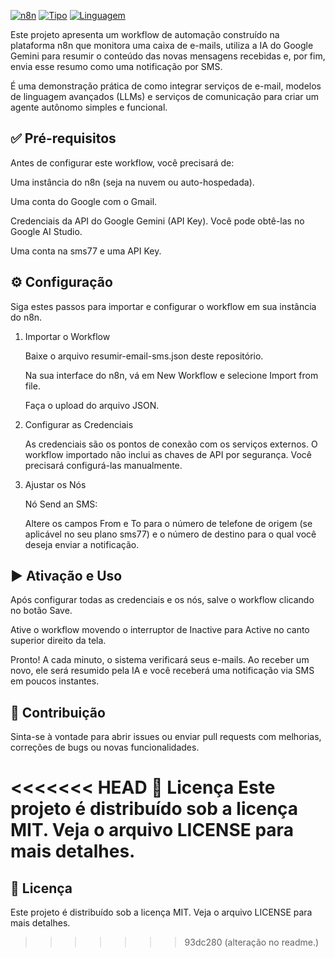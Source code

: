 [![n8n](https://img.shields.io/badge/Feito%20com-n8n-blueviolet?logo=n8n)](https://n8n.io/)
[![Tipo](https://img.shields.io/badge/Tipo-Automação-orange)](https://n8n.io/)
[![Linguagem](https://img.shields.io/badge/Linguagem-JSON-lightgrey)](https://www.json.org/)

Este projeto apresenta um workflow de automação construído na plataforma n8n que monitora uma caixa de e-mails, utiliza a IA do Google Gemini para resumir o conteúdo das novas mensagens recebidas e, por fim, envia esse resumo como uma notificação por SMS.

É uma demonstração prática de como integrar serviços de e-mail, modelos de linguagem avançados (LLMs) e serviços de comunicação para criar um agente autônomo simples e funcional.

## ✅ Pré-requisitos
Antes de configurar este workflow, você precisará de:

Uma instância do n8n (seja na nuvem ou auto-hospedada).

Uma conta do Google com o Gmail.

Credenciais da API do Google Gemini (API Key). Você pode obtê-las no Google AI Studio.

Uma conta na sms77 e uma API Key.

## ⚙️ Configuração
Siga estes passos para importar e configurar o workflow em sua instância do n8n.

1. Importar o Workflow

    Baixe o arquivo resumir-email-sms.json deste repositório.

    Na sua interface do n8n, vá em New Workflow e selecione Import from file.

    Faça o upload do arquivo JSON.

2. Configurar as Credenciais

    As credenciais são os pontos de conexão com os serviços externos. O workflow importado não inclui as chaves de API por segurança. Você precisará configurá-las manualmente.

3. Ajustar os Nós

    Nó Send an SMS:

    Altere os campos From e To para o número de telefone de origem (se aplicável no seu plano sms77) e o número de destino para o qual você deseja enviar a notificação.

## ▶️ Ativação e Uso
Após configurar todas as credenciais e os nós, salve o workflow clicando no botão Save.

Ative o workflow movendo o interruptor de Inactive para Active no canto superior direito da tela.

Pronto! A cada minuto, o sistema verificará seus e-mails. Ao receber um novo, ele será resumido pela IA e você receberá uma notificação via SMS em poucos instantes.

## 🤝 Contribuição
Sinta-se à vontade para abrir issues ou enviar pull requests com melhorias, correções de bugs ou novas funcionalidades.

<<<<<<< HEAD
📜 Licença
Este projeto é distribuído sob a licença MIT. Veja o arquivo LICENSE para mais detalhes.
=======
## 📜 Licença
Este projeto é distribuído sob a licença MIT. Veja o arquivo LICENSE para mais detalhes.
>>>>>>> 93dc280 (alteração no readme.)
